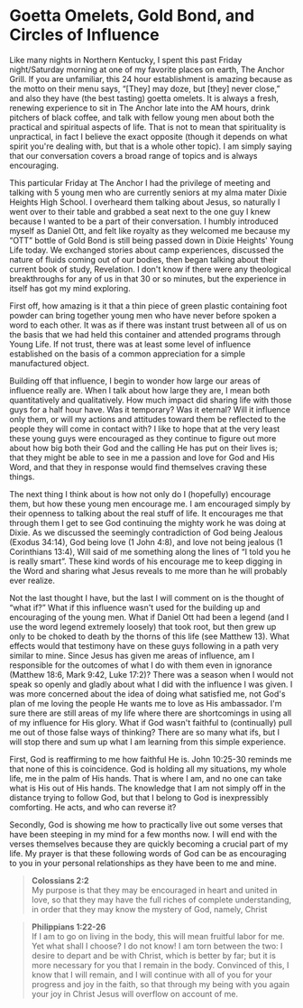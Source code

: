 <template data-parse>2006-12-17 #jesus #noIndex</template>

# Goetta Omelets, Gold Bond, and Circles of Influence

Like many nights in Northern Kentucky, I spent this past Friday night/Saturday morning at one of my favorite places on earth, The Anchor Grill. If you are unfamiliar, this 24 hour establishment is amazing because as the motto on their menu says, &ldquo;\[They\] may doze, but \[they\] never close,&rdquo; and also they have (the best tasting) goetta omelets. It is always a fresh, renewing experience to sit in The Anchor late into the AM hours, drink pitchers of black coffee, and talk with fellow young men about both the practical and spiritual aspects of life. That is not to mean that spirituality is unpractical, in fact I believe the exact opposite (though it depends on what spirit you're dealing with, but that is a whole other topic). I am simply saying that our conversation covers a broad range of topics and is always encouraging.

This particular Friday at The Anchor I had the privilege of meeting and talking with 5 young men who are currently seniors at my alma mater Dixie Heights High School. I overheard them talking about Jesus, so naturally I went over to their table and grabbed a seat next to the one guy I knew because I wanted to be a part of their conversation. I humbly introduced myself as Daniel Ott, and felt like royalty as they welcomed me because my &ldquo;OTT&rdquo; bottle of Gold Bond is still being passed down in Dixie Heights' Young Life today. We exchanged stories about camp experiences, discussed the nature of fluids coming out of our bodies, then began talking about their current book of study, Revelation. I don't know if there were any theological breakthroughs for any of us in that 30 or so minutes, but the experience in itself has got my mind exploring.

First off, how amazing is it that a thin piece of green plastic containing foot powder can bring together young men who have never before spoken a word to each other. It was as if there was instant trust between all of us on the basis that we had held this container and attended programs through Young Life. If not trust, there was at least some level of influence established on the basis of a common appreciation for a simple manufactured object.

Building off that influence, I begin to wonder how large our areas of influence really are. When I talk about how large they are, I mean both quantitatively and qualitatively. How much impact did sharing life with those guys for a half hour have. Was it temporary? Was it eternal? Will it influence only them, or will my actions and attitudes toward them be reflected to the people they will come in contact with? I like to hope that at the very least these young guys were encouraged as they continue to figure out more about how big both their God and the calling He has put on their lives is; that they might be able to see in me a passion and love for God and His Word, and that they in response would find themselves craving these things.

The next thing I think about is how not only do I (hopefully) encourage them, but how these young men encourage me. I am encouraged simply by their openness to talking about the real stuff of life. It encourages me that through them I get to see God continuing the mighty work he was doing at Dixie. As we discussed the seemingly contradiction of God being Jealous (Exodus 34:14), God being love (1 John 4:8), and love not being jealous (1 Corinthians 13:4), Will said of me something along the lines of &ldquo;I told you he is really smart&rdquo;. These kind words of his encourage me to keep digging in the Word and sharing what Jesus reveals to me more than he will probably ever realize.

Not the last thought I have, but the last I will comment on is the thought of &ldquo;what if?&rdquo; What if this influence wasn't used for the building up and encouraging of the young men. What if Daniel Ott had been a legend (and I use the word legend extremely loosely) that took root, but then grew up only to be choked to death by the thorns of this life (see Matthew 13). What effects would that testimony have on these guys following in a path very similar to mine. Since Jesus has given me areas of influence, am I responsible for the outcomes of what I do with them even in ignorance (Matthew 18:6, Mark 9:42, Luke 17:2)? There was a season when I would not speak so openly and gladly about what I did with the influence I was given. I was more concerned about the idea of doing what satisfied me, not God's plan of me loving the people He wants me to love as His ambassador. I'm sure there are still areas of my life where there are shortcomings in using all of my influence for His glory. What if God wasn't faithful to (continually) pull me out of those false ways of thinking? There are so many what ifs, but I will stop there and sum up what I am learning from this simple experience.

First, God is reaffirming to me how faithful He is. John 10:25-30 reminds me that none of this is coincidence. God is holding all my situations, my whole life, me in the palm of His hands. That is where I am, and no one can take what is His out of His hands. The knowledge that I am not simply off in the distance trying to follow God, but that I belong to God is inexpressibly comforting. He acts, and who can reverse it?

Secondly, God is showing me how to practically live out some verses that have been steeping in my mind for a few months now. I will end with the verses themselves because they are quickly becoming a crucial part of my life. My prayer is that these following words of God can be as encouraging to you in your personal relationships as they have been to me and mine.

> **Colossians 2:2**<br />
> My purpose is that they may be encouraged in heart and united in love, so that they may have the full riches of complete understanding, in order that they may know the mystery of God, namely, Christ

> **Philippians 1:22-26**<br />
> If I am to go on living in the body, this will mean fruitful labor for me. Yet what shall I choose? I do not know! I am torn between the two: I desire to depart and be with Christ, which is better by far; but it is more necessary for you that I remain in the body. Convinced of this, I know that I will remain, and I will continue with all of you for your progress and joy in the faith, so that through my being with you again your joy in Christ Jesus will overflow on account of me.
